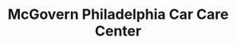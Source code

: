 ---
title: "McGovern Philadelphia Car Care Center"
url: /philadelphia/mcgovern-philadelphia-car-care-center/
shop: car repair
---